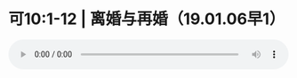 # 可10:1-12 | 离婚与再婚（19.01.06早1）

<audio style="width: 100%;" preload="false" controls controlslist="nodownload"><source src="//file.simai.life/audio/mp3/old/27313.mp3" type="audio/mpeg">Your browser does not support the audio element.</audio>


